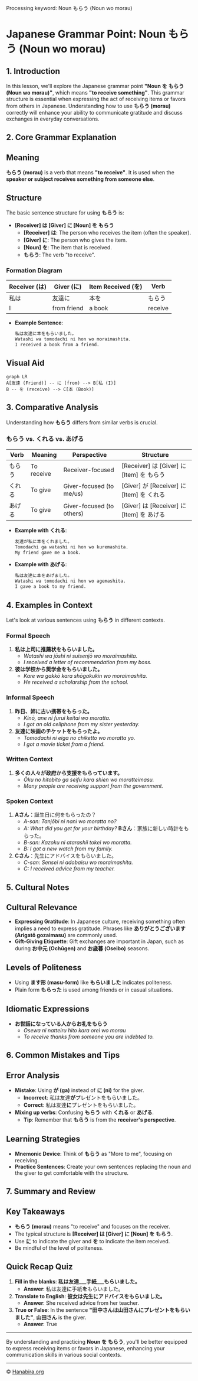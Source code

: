 Processing keyword: Noun もらう (Noun wo morau)
# Japanese Grammar Point: Noun もらう (Noun wo morau)

## 1. Introduction
In this lesson, we'll explore the Japanese grammar point **"Noun を もらう (Noun wo morau)"**, which means **"to receive something"**. This grammar structure is essential when expressing the act of receiving items or favors from others in Japanese. Understanding how to use **もらう (morau)** correctly will enhance your ability to communicate gratitude and discuss exchanges in everyday conversations.
## 2. Core Grammar Explanation
## Meaning
**もらう (morau)** is a verb that means **"to receive"**. It is used when the **speaker or subject receives something from someone else**.
## Structure
The basic sentence structure for using **もらう** is:
- **[Receiver] は [Giver] に [Noun] を もらう**
  - **[Receiver] は**: The person who receives the item (often the speaker).
  - **[Giver] に**: The person who gives the item.
  - **[Noun] を**: The item that is received.
  - **もらう**: The verb "to receive".
### Formation Diagram
| Receiver (は) | Giver (に) | Item Received (を) | Verb       |
|---------------|------------|--------------------|------------|
| 私は          | 友達に     | 本を               | もらう     |
| I             | from friend| a book             | receive    |
- **Example Sentence**:
  ```markdown
  私は友達に本をもらいました。
  Watashi wa tomodachi ni hon wo moraimashita.
  I received a book from a friend.
  ```
## Visual Aid
```mermaid
graph LR
A[友達 (Friend)] -- に (from) --> B[私 (I)]
B -- を (receive) --> C[本 (Book)]
```
## 3. Comparative Analysis
Understanding how **もらう** differs from similar verbs is crucial.
### もらう vs. くれる vs. あげる
| Verb     | Meaning         | Perspective           | Structure                             |
|----------|-----------------|-----------------------|---------------------------------------|
| もらう   | To receive      | Receiver-focused      | [Receiver] は [Giver] に [Item] を もらう |
| くれる   | To give         | Giver-focused (to me/us) | [Giver] が [Receiver] に [Item] を くれる |
| あげる   | To give         | Giver-focused (to others) | [Giver] は [Receiver] に [Item] を あげる |
- **Example with くれる**:
  ```markdown
  友達が私に本をくれました。
  Tomodachi ga watashi ni hon wo kuremashita.
  My friend gave me a book.
  ```
- **Example with あげる**:
  ```markdown
  私は友達に本をあげました。
  Watashi wa tomodachi ni hon wo agemashita.
  I gave a book to my friend.
  ```
## 4. Examples in Context
Let's look at various sentences using **もらう** in different contexts.
### Formal Speech
1. **私は上司に推薦状をもらいました。**
   - *Watashi wa jōshi ni suisenjō wo moraimashita.*
   - *I received a letter of recommendation from my boss.*
2. **彼は学校から奨学金をもらいました。**
   - *Kare wa gakkō kara shōgakukin wo moraimashita.*
   - *He received a scholarship from the school.*
### Informal Speech
1. **昨日、姉に古い携帯をもらった。**
   - *Kinō, ane ni furui keitai wo moratta.*
   - *I got an old cellphone from my sister yesterday.*
2. **友達に映画のチケットをもらったよ。**
   - *Tomodachi ni eiga no chiketto wo moratta yo.*
   - *I got a movie ticket from a friend.*
### Written Context
1. **多くの人々が政府から支援をもらっています。**
   - *Ōku no hitobito ga seifu kara shien wo moratteimasu.*
   - *Many people are receiving support from the government.*
### Spoken Context
1. **Aさん**：誕生日に何をもらったの？
   - *A-san: Tanjōbi ni nani wo moratta no?*
   - *A: What did you get for your birthday?*
   **Bさん**：家族に新しい時計をもらった。
   - *B-san: Kazoku ni atarashii tokei wo moratta.*
   - *B: I got a new watch from my family.*
2. **Cさん**：先生にアドバイスをもらいました。
   - *C-san: Sensei ni adobaisu wo moraimashita.*
   - *C: I received advice from my teacher.*
## 5. Cultural Notes
## Cultural Relevance
- **Expressing Gratitude**: In Japanese culture, receiving something often implies a need to express gratitude. Phrases like **ありがとうございます (Arigatō gozaimasu)** are commonly used.
- **Gift-Giving Etiquette**: Gift exchanges are important in Japan, such as during **お中元 (Ochūgen)** and **お歳暮 (Oseibo)** seasons.
## Levels of Politeness
- Using **ます形 (masu-form)** like **もらいました** indicates politeness.
- Plain form **もらった** is used among friends or in casual situations.
## Idiomatic Expressions
- **お世話になっている人からお礼をもらう**
  - *Osewa ni natteiru hito kara orei wo morau*
  - *To receive thanks from someone you are indebted to.*
## 6. Common Mistakes and Tips
## Error Analysis
- **Mistake**: Using **が (ga)** instead of **に (ni)** for the giver.
  - **Incorrect**: 私は友達**が**プレゼントをもらいました。
  - **Correct**: 私は友達**に**プレゼントをもらいました。
- **Mixing up verbs**: Confusing **もらう** with **くれる** or **あげる**.
  - **Tip**: Remember that **もらう** is from the **receiver's perspective**.
## Learning Strategies
- **Mnemonic Device**: Think of **もらう** as "More to me", focusing on receiving.
- **Practice Sentences**: Create your own sentences replacing the noun and the giver to get comfortable with the structure.
## 7. Summary and Review
## Key Takeaways
- **もらう (morau)** means "to receive" and focuses on the receiver.
- The typical structure is **[Receiver] は [Giver] に [Noun] を もらう**.
- Use **に** to indicate the giver and **を** to indicate the item received.
- Be mindful of the level of politeness.
## Quick Recap Quiz
1. **Fill in the blanks**:
   **私は友達___手紙___もらいました。**
   - **Answer**: 私は友達**に**手紙**を**もらいました。
2. **Translate to English**:
   **彼女は先生にアドバイスをもらいました。**
   - **Answer**: She received advice from her teacher.
3. **True or False**:
   In the sentence **"田中さんは山田さんにプレゼントをもらいました"**, **山田さん** is the giver.
   - **Answer**: True

---
By understanding and practicing **Noun を もらう**, you'll be better equipped to express receiving items or favors in Japanese, enhancing your communication skills in various social contexts.

---

© [Hanabira.org](https://hanabira.org)
